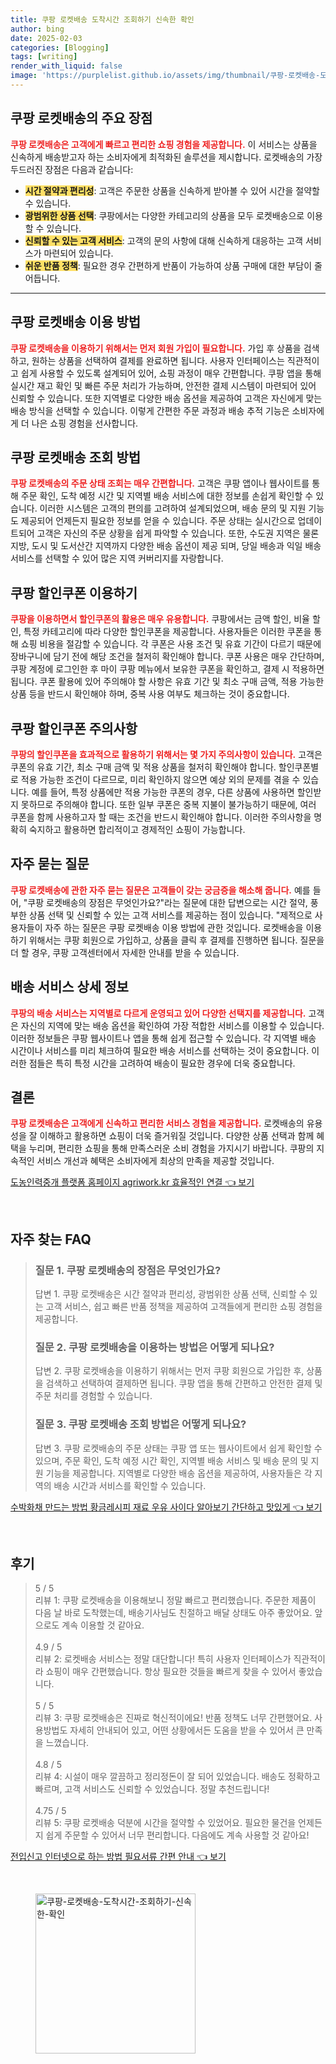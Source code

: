 ```yaml
---
title: 쿠팡 로켓배송 도착시간 조회하기 신속한 확인
author: bing
date: 2025-02-03
categories: [Blogging]
tags: [writing]
render_with_liquid: false
image: 'https://purplelist.github.io/assets/img/thumbnail/쿠팡-로켓배송-도착시간-조회하기-신속한-확인.webp'
---
```



<h2 id='쿠팡 로켓배송 장점'>쿠팡 로켓배송의 주요 장점</h2>

<p><b><span style="color: #ee2323;">쿠팡 로켓배송은 고객에게 빠르고 편리한 쇼핑 경험을 제공합니다.</span></b> 이 서비스는 상품을 신속하게 배송받고자 하는 소비자에게 최적화된 솔루션을 제시합니다. 로켓배송의 가장 두드러진 장점은 다음과 같습니다:</p>

<ul>
    <li><b><span style="background-color: #ffe066;">시간 절약과 편리성</span></b>: 고객은 주문한 상품을 신속하게 받아볼 수 있어 시간을 절약할 수 있습니다.</li>
    <li><b><span style="background-color: #ffe066;">광범위한 상품 선택</span></b>: 쿠팡에서는 다양한 카테고리의 상품을 모두 로켓배송으로 이용할 수 있습니다.</li>
    <li><b><span style="background-color: #ffe066;">신뢰할 수 있는 고객 서비스</span></b>: 고객의 문의 사항에 대해 신속하게 대응하는 고객 서비스가 마련되어 있습니다.</li>
    <li><b><span style="background-color: #ffe066;">쉬운 반품 정책</span></b>: 필요한 경우 간편하게 반품이 가능하여 상품 구매에 대한 부담이 줄어듭니다.</li>
</ul>

<hr />

<h2 id='쿠팡 로켓배송 이용 방법'>쿠팡 로켓배송 이용 방법</h2>

<p><b><span style="color: #ee2323;">쿠팡 로켓배송을 이용하기 위해서는 먼저 회원 가입이 필요합니다.</span></b> 가입 후 상품을 검색하고, 원하는 상품을 선택하여 결제를 완료하면 됩니다. 사용자 인터페이스는 직관적이고 쉽게 사용할 수 있도록 설계되어 있어, 쇼핑 과정이 매우 간편합니다. 쿠팡 앱을 통해 실시간 재고 확인 및 빠른 주문 처리가 가능하며, 안전한 결제 시스템이 마련되어 있어 신뢰할 수 있습니다. 또한 지역별로 다양한 배송 옵션을 제공하여 고객은 자신에게 맞는 배송 방식을 선택할 수 있습니다. 이렇게 간편한 주문 과정과 배송 추적 기능은 소비자에게 더 나은 쇼핑 경험을 선사합니다.</p>

<h2 id='쿠팡 로켓배송 조회 방법'>쿠팡 로켓배송 조회 방법</h2>

<p><b><span style="color: #ee2323;">쿠팡 로켓배송의 주문 상태 조회는 매우 간편합니다.</span></b> 고객은 쿠팡 앱이나 웹사이트를 통해 주문 확인, 도착 예정 시간 및 지역별 배송 서비스에 대한 정보를 손쉽게 확인할 수 있습니다. 이러한 시스템은 고객의 편의를 고려하여 설계되었으며, 배송 문의 및 지원 기능도 제공되어 언제든지 필요한 정보를 얻을 수 있습니다. 주문 상태는 실시간으로 업데이트되어 고객은 자신의 주문 상황을 쉽게 파악할 수 있습니다. 또한, 수도권 지역은 물론 지방, 도시 및 도서산간 지역까지 다양한 배송 옵션이 제공 되며, 당일 배송과 익일 배송 서비스를 선택할 수 있어 많은 지역 커버리지를 자랑합니다.</p>

<h2 id='쿠팡 할인쿠폰 이용하기'>쿠팡 할인쿠폰 이용하기</h2>

<p><b><span style="color: #ee2323;">쿠팡을 이용하면서 할인쿠폰의 활용은 매우 유용합니다.</span></b> 쿠팡에서는 금액 할인, 비율 할인, 특정 카테고리에 따라 다양한 할인쿠폰을 제공합니다. 사용자들은 이러한 쿠폰을 통해 쇼핑 비용을 절감할 수 있습니다. 각 쿠폰은 사용 조건 및 유효 기간이 다르기 때문에 장바구니에 담기 전에 해당 조건을 철저히 확인해야 합니다. 쿠폰 사용은 매우 간단하며, 쿠팡 계정에 로그인한 후 마이 쿠팡 메뉴에서 보유한 쿠폰을 확인하고, 결제 시 적용하면 됩니다. 쿠폰 활용에 있어 주의해야 할 사항은 유효 기간 및 최소 구매 금액, 적용 가능한 상품 등을 반드시 확인해야 하며, 중복 사용 여부도 체크하는 것이 중요합니다.</p>

<h2 id='쿠팡 할인쿠폰 주의사항'>쿠팡 할인쿠폰 주의사항</h2>

<p><b><span style="color: #ee2323;">쿠팡의 할인쿠폰을 효과적으로 활용하기 위해서는 몇 가지 주의사항이 있습니다.</span></b> 고객은 쿠폰의 유효 기간, 최소 구매 금액 및 적용 상품을 철저히 확인해야 합니다. 할인쿠폰별로 적용 가능한 조건이 다르므로, 미리 확인하지 않으면 예상 외의 문제를 겪을 수 있습니다. 예를 들어, 특정 상품에만 적용 가능한 쿠폰의 경우, 다른 상품에 사용하면 할인받지 못하므로 주의해야 합니다. 또한 일부 쿠폰은 중복 지불이 불가능하기 때문에, 여러 쿠폰을 함께 사용하고자 할 때는 조건을 반드시 확인해야 합니다. 이러한 주의사항을 명확히 숙지하고 활용하면 합리적이고 경제적인 쇼핑이 가능합니다.</p>

<h2 id='자주 묻는 질문'>자주 묻는 질문</h2>

<p><b><span style="color: #ee2323;">쿠팡 로켓배송에 관한 자주 묻는 질문은 고객들이 갖는 궁금증을 해소해 줍니다.</span></b> 예를 들어, "쿠팡 로켓배송의 장점은 무엇인가요?"라는 질문에 대한 답변으로는 시간 절약, 풍부한 상품 선택 및 신뢰할 수 있는 고객 서비스를 제공하는 점이 있습니다. "제적으로 사용자들이 자주 하는 질문은 쿠팡 로켓배송 이용 방법에 관한 것입니다. 로켓배송을 이용하기 위해서는 쿠팡 회원으로 가입하고, 상품을 클릭 후 결제를 진행하면 됩니다. 질문을 더 할 경우, 쿠팡 고객센터에서 자세한 안내를 받을 수 있습니다.</p>

<h2 id='배송 서비스 상세 정보'>배송 서비스 상세 정보</h2>

<p><b><span style="color: #ee2323;">쿠팡의 배송 서비스는 지역별로 다르게 운영되고 있어 다양한 선택지를 제공합니다.</span></b> 고객은 자신의 지역에 맞는 배송 옵션을 확인하여 가장 적합한 서비스를 이용할 수 있습니다. 이러한 정보들은 쿠팡 웹사이트나 앱을 통해 쉽게 접근할 수 있습니다. 각 지역별 배송 시간이나 서비스를 미리 체크하여 필요한 배송 서비스를 선택하는 것이 중요합니다. 이러한 점들은 특히 특정 시간을 고려하여 배송이 필요한 경우에 더욱 중요합니다.</p>

<h2 id='결론'>결론</h2>

<p><b><span style="color: #ee2323;">쿠팡 로켓배송은 고객에게 신속하고 편리한 서비스 경험을 제공합니다.</span></b> 로켓배송의 유용성을 잘 이해하고 활용하면 쇼핑이 더욱 즐거워질 것입니다. 다양한 상품 선택과 함께 혜택을 누리며, 편리한 쇼핑을 통해 만족스러운 소비 경험을 가지시기 바랍니다. 쿠팡의 지속적인 서비스 개선과 혜택은 소비자에게 최상의 만족을 제공할 것입니다.</p>


<p><a class="click-button" title="도농인력중개 플랫폼 홈페이지 agriwork.kr 효율적인 연결" href="https://purplelist.github.io/posts/%EB%8F%84%EB%86%8D%EC%9D%B8%EB%A0%A5%EC%A4%91%EA%B0%9C-%ED%94%8C%EB%9E%AB%ED%8F%BC-%ED%99%88%ED%8E%98%EC%9D%B4%EC%A7%80-agriwork.kr-%ED%9A%A8%EC%9C%A8%EC%A0%81%EC%9D%B8-%EC%97%B0%EA%B2%B0/" rel="dofollow">도농인력중개 플랫폼 홈페이지 agriwork.kr 효율적인 연결 👈 보기</a></p><br>
<h2 id='자주_찾는_FAQ'>자주 찾는 FAQ</h2>
<div itemscope="" itemtype="https://schema.org/FAQPage"> 
<blockquote> 
<div itemscope="" itemprop="mainEntity" itemtype="https://schema.org/Question"> 
<h3 itemprop="name">질문 1. 쿠팡 로켓배송의 장점은 무엇인가요?</h3> 
<div itemscope="" itemprop="acceptedAnswer" itemtype="https://schema.org/Answer"> 
<span itemprop="text"> 
<p>답변 1. 쿠팡 로켓배송은 시간 절약과 편리성, 광범위한 상품 선택, 신뢰할 수 있는 고객 서비스, 쉽고 빠른 반품 정책을 제공하여 고객들에게 편리한 쇼핑 경험을 제공합니다.</p> 
</span> 
</div> 
</div> 

<div itemscope="" itemprop="mainEntity" itemtype="https://schema.org/Question"> 
<h3 itemprop="name">질문 2. 쿠팡 로켓배송을 이용하는 방법은 어떻게 되나요?</h3> 
<div itemscope="" itemprop="acceptedAnswer" itemtype="https://schema.org/Answer"> 
<span itemprop="text"> 
<p>답변 2. 쿠팡 로켓배송을 이용하기 위해서는 먼저 쿠팡 회원으로 가입한 후, 상품을 검색하고 선택하여 결제하면 됩니다. 쿠팡 앱을 통해 간편하고 안전한 결제 및 주문 처리를 경험할 수 있습니다.</p> 
</span> 
</div> 
</div> 

<div itemscope="" itemprop="mainEntity" itemtype="https://schema.org/Question"> 
<h3 itemprop="name">질문 3. 쿠팡 로켓배송 조회 방법은 어떻게 되나요?</h3> 
<div itemscope="" itemprop="acceptedAnswer" itemtype="https://schema.org/Answer"> 
<span itemprop="text"> 
<p>답변 3. 쿠팡 로켓배송의 주문 상태는 쿠팡 앱 또는 웹사이트에서 쉽게 확인할 수 있으며, 주문 확인, 도착 예정 시간 확인, 지역별 배송 서비스 및 배송 문의 및 지원 기능을 제공합니다. 지역별로 다양한 배송 옵션을 제공하여, 사용자들은 각 지역의 배송 시간과 서비스를 확인할 수 있습니다.</p> 
</span> 
</div> 
</div> 
</blockquote> 
</div>
<p><a class="click-button" title="수박화채 만드는 방법 황금레시피 재료 우유 사이다 알아보기 간단하고 맛있게" href="https://purplelist.github.io/posts/%EC%88%98%EB%B0%95%ED%99%94%EC%B1%84-%EB%A7%8C%EB%93%9C%EB%8A%94-%EB%B0%A9%EB%B2%95-%ED%99%A9%EA%B8%88%EB%A0%88%EC%8B%9C%ED%94%BC-%EC%9E%AC%EB%A3%8C-%EC%9A%B0%EC%9C%A0-%EC%82%AC%EC%9D%B4%EB%8B%A4-%EC%95%8C%EC%95%84%EB%B3%B4%EA%B8%B0-%EA%B0%84%EB%8B%A8%ED%95%98%EA%B3%A0-%EB%A7%9B%EC%9E%88%EA%B2%8C/" rel="dofollow">수박화채 만드는 방법 황금레시피 재료 우유 사이다 알아보기 간단하고 맛있게 👈 보기</a></p><br>
<h2 id='후기'>후기</h2>
<div itemscope itemtype="https://schema.org/Product">
  <blockquote>
  <div itemprop="review" itemscope itemtype="https://schema.org/Review">
      <div itemprop="reviewRating" itemscope itemtype="https://schema.org/Rating"> <span itemprop="ratingValue">5</span> / <span itemprop="bestRating">5</span> </div>
      <span itemprop="reviewBody">리뷰 1: 쿠팡 로켓배송을 이용해보니 정말 빠르고 편리했습니다. 주문한 제품이 다음 날 바로 도착했는데, 배송기사님도 친절하고 배달 상태도 아주 좋았어요. 앞으로도 계속 이용할 것 같아요.</span>
  </div>
  <br>
  <div itemprop="review" itemscope itemtype="https://schema.org/Review">
      <div itemprop="reviewRating" itemscope itemtype="https://schema.org/Rating"> <span itemprop="ratingValue">4.9</span> / <span itemprop="bestRating">5</span> </div>
      <span itemprop="reviewBody">리뷰 2: 로켓배송 서비스는 정말 대단합니다! 특히 사용자 인터페이스가 직관적이라 쇼핑이 매우 간편했습니다. 항상 필요한 것들을 빠르게 찾을 수 있어서 좋았습니다.</span>
  </div>
  <br>
  <div itemprop="review" itemscope itemtype="https://schema.org/Review">
      <div itemprop="reviewRating" itemscope itemtype="https://schema.org/Rating"> <span itemprop="ratingValue">5</span> / <span itemprop="bestRating">5</span> </div>
      <span itemprop="reviewBody">리뷰 3: 쿠팡 로켓배송은 진짜로 혁신적이에요! 반품 정책도 너무 간편했어요. 사용방법도 자세히 안내되어 있고, 어떤 상황에서든 도움을 받을 수 있어서 큰 만족을 느꼈습니다.</span>
  </div>
  <br>
  <div itemprop="review" itemscope itemtype="https://schema.org/Review">
      <div itemprop="reviewRating" itemscope itemtype="https://schema.org/Rating"> <span itemprop="ratingValue">4.8</span> / <span itemprop="bestRating">5</span> </div>
      <span itemprop="reviewBody">리뷰 4: 시설이 매우 깔끔하고 정리정돈이 잘 되어 있었습니다. 배송도 정확하고 빠르며, 고객 서비스도 신뢰할 수 있었습니다. 정말 추천드립니다!</span>
  </div>
  <br>
  <div itemprop="review" itemscope itemtype="https://schema.org/Review">
      <div itemprop="reviewRating" itemscope itemtype="https://schema.org/Rating"> <span itemprop="ratingValue">4.75</span> / <span itemprop="bestRating">5</span> </div>
      <span itemprop="reviewBody">리뷰 5: 쿠팡 로켓배송 덕분에 시간을 절약할 수 있었어요. 필요한 물건을 언제든지 쉽게 주문할 수 있어서 너무 편리합니다. 다음에도 계속 사용할 것 같아요!</span>
  </div>
  </blockquote>
</div>
<p><a class="click-button" title="전입신고 인터넷으로 하는 방법 필요서류 간편 안내" href="https://purplelist.github.io/posts/%EC%A0%84%EC%9E%85%EC%8B%A0%EA%B3%A0-%EC%9D%B8%ED%84%B0%EB%84%B7%EC%9C%BC%EB%A1%9C-%ED%95%98%EB%8A%94-%EB%B0%A9%EB%B2%95-%ED%95%84%EC%9A%94%EC%84%9C%EB%A5%98-%EA%B0%84%ED%8E%B8-%EC%95%88%EB%82%B4/" rel="dofollow">전입신고 인터넷으로 하는 방법 필요서류 간편 안내 👈 보기</a></p><br>
<figure class="image"><img src="https://purplelist.github.io/assets/img/thumbnail/쿠팡-로켓배송-도착시간-조회하기-신속한-확인.webp" alt="쿠팡-로켓배송-도착시간-조회하기-신속한-확인" width="256" height="256"></figure>